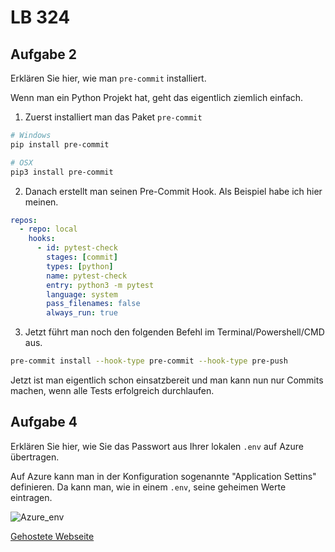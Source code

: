 # LB 324

## Aufgabe 2

Erklären Sie hier, wie man `pre-commit` installiert.

Wenn man ein Python Projekt hat, geht das eigentlich ziemlich einfach.

1. Zuerst installiert man das Paket `pre-commit`

```bash
# Windows
pip install pre-commit

# OSX
pip3 install pre-commit
```

2. Danach erstellt man seinen Pre-Commit Hook. Als Beispiel habe ich hier meinen.

```yaml
repos:
  - repo: local
    hooks:
      - id: pytest-check
        stages: [commit]
        types: [python]
        name: pytest-check
        entry: python3 -m pytest
        language: system
        pass_filenames: false
        always_run: true
```

3. Jetzt führt man noch den folgenden Befehl im Terminal/Powershell/CMD aus.

```bash
pre-commit install --hook-type pre-commit --hook-type pre-push
```

Jetzt ist man eigentlich schon einsatzbereit und man kann nun nur Commits machen, wenn alle Tests erfolgreich durchlaufen.

## Aufgabe 4

Erklären Sie hier, wie Sie das Passwort aus Ihrer lokalen `.env` auf Azure übertragen.

Auf Azure kann man in der Konfiguration sogenannte "Application Settins" definieren. Da kann man, wie in einem `.env`, seine geheimen Werte eintragen.


![Azure_env](https://github.com/TheSolian/GsellLevinLB-324/assets/89124854/1b3c913b-c0d6-4c07-a3d9-8a0d2db8af7b)

[Gehostete Webseite](https://gselllevinlb-324.azurewebsites.net/)
